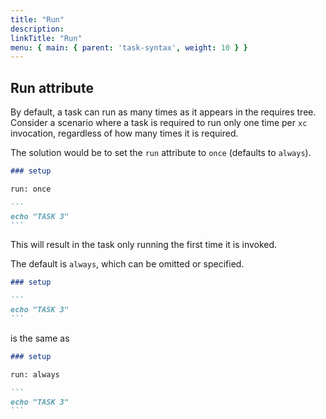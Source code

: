 ```yaml
---
title: "Run"
description:
linkTitle: "Run"
menu: { main: { parent: 'task-syntax', weight: 10 } }
---
```


## Run attribute

By default, a task can run as many times as it appears in the requires tree.
Consider a scenario where a task is required to run only one time per `xc` invocation,
regardless of how many times it is required.

The solution would be to set the `run` attribute to `once` (defaults to `always`).

````markdown
### setup

run: once

```
echo "TASK 3"
```
````

This will result in the task only running the first time it is invoked.

The default is `always`, which can be omitted or specified.

````markdown
### setup

```
echo "TASK 3"
```
````

is the same as

````markdown
### setup

run: always

```
echo "TASK 3"
```
````
